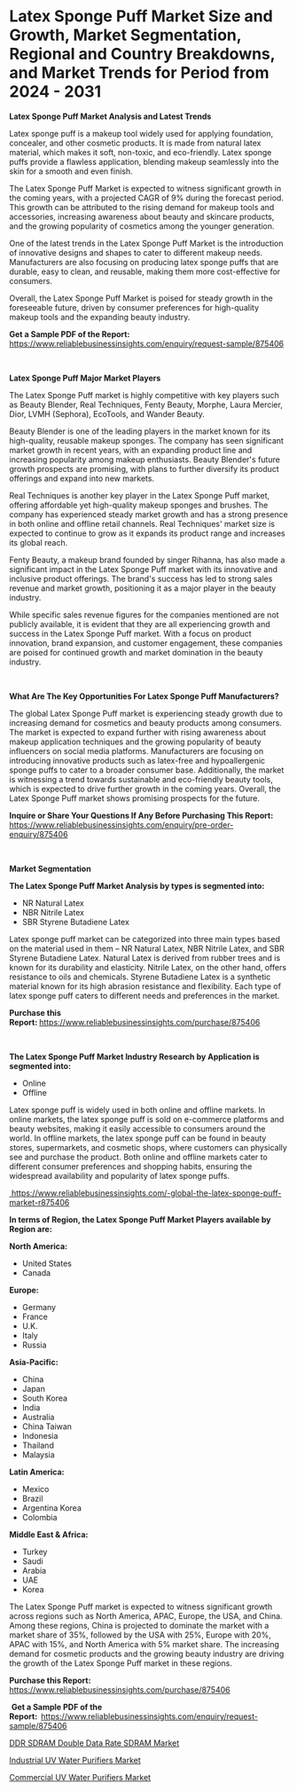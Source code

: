 <p><h1>Latex Sponge Puff Market Size and Growth, Market Segmentation, Regional and Country Breakdowns, and Market Trends for Period from 2024 -  2031</h1></p><p><strong>Latex Sponge Puff Market Analysis and Latest Trends</strong></p>
<p><p>Latex sponge puff is a makeup tool widely used for applying foundation, concealer, and other cosmetic products. It is made from natural latex material, which makes it soft, non-toxic, and eco-friendly. Latex sponge puffs provide a flawless application, blending makeup seamlessly into the skin for a smooth and even finish.</p><p>The Latex Sponge Puff Market is expected to witness significant growth in the coming years, with a projected CAGR of 9% during the forecast period. This growth can be attributed to the rising demand for makeup tools and accessories, increasing awareness about beauty and skincare products, and the growing popularity of cosmetics among the younger generation.</p><p>One of the latest trends in the Latex Sponge Puff Market is the introduction of innovative designs and shapes to cater to different makeup needs. Manufacturers are also focusing on producing latex sponge puffs that are durable, easy to clean, and reusable, making them more cost-effective for consumers.</p><p>Overall, the Latex Sponge Puff Market is poised for steady growth in the foreseeable future, driven by consumer preferences for high-quality makeup tools and the expanding beauty industry.</p></p>
<p><strong>Get a Sample PDF of the Report:&nbsp;</strong> <a href="https://www.reliablebusinessinsights.com/enquiry/request-sample/875406">https://www.reliablebusinessinsights.com/enquiry/request-sample/875406</a></p>
<p>&nbsp;</p>
<p><strong>Latex Sponge Puff Major Market Players</strong></p>
<p><p>The Latex Sponge Puff market is highly competitive with key players such as Beauty Blender, Real Techniques, Fenty Beauty, Morphe, Laura Mercier, Dior, LVMH (Sephora), EcoTools, and Wander Beauty. </p><p>Beauty Blender is one of the leading players in the market known for its high-quality, reusable makeup sponges. The company has seen significant market growth in recent years, with an expanding product line and increasing popularity among makeup enthusiasts. Beauty Blender's future growth prospects are promising, with plans to further diversify its product offerings and expand into new markets.</p><p>Real Techniques is another key player in the Latex Sponge Puff market, offering affordable yet high-quality makeup sponges and brushes. The company has experienced steady market growth and has a strong presence in both online and offline retail channels. Real Techniques' market size is expected to continue to grow as it expands its product range and increases its global reach.</p><p>Fenty Beauty, a makeup brand founded by singer Rihanna, has also made a significant impact in the Latex Sponge Puff market with its innovative and inclusive product offerings. The brand's success has led to strong sales revenue and market growth, positioning it as a major player in the beauty industry.</p><p>While specific sales revenue figures for the companies mentioned are not publicly available, it is evident that they are all experiencing growth and success in the Latex Sponge Puff market. With a focus on product innovation, brand expansion, and customer engagement, these companies are poised for continued growth and market domination in the beauty industry.</p></p>
<p>&nbsp;</p>
<p><strong>What Are The Key Opportunities For Latex Sponge Puff Manufacturers?</strong></p>
<p><p>The global Latex Sponge Puff market is experiencing steady growth due to increasing demand for cosmetics and beauty products among consumers. The market is expected to expand further with rising awareness about makeup application techniques and the growing popularity of beauty influencers on social media platforms. Manufacturers are focusing on introducing innovative products such as latex-free and hypoallergenic sponge puffs to cater to a broader consumer base. Additionally, the market is witnessing a trend towards sustainable and eco-friendly beauty tools, which is expected to drive further growth in the coming years. Overall, the Latex Sponge Puff market shows promising prospects for the future.</p></p>
<p><strong>Inquire or Share Your Questions If Any Before Purchasing This Report:</strong> <a href="https://www.reliablebusinessinsights.com/enquiry/pre-order-enquiry/875406">https://www.reliablebusinessinsights.com/enquiry/pre-order-enquiry/875406</a></p>
<p>&nbsp;</p>
<p><strong>Market Segmentation</strong></p>
<p><strong>The Latex Sponge Puff Market Analysis by types is segmented into:</strong></p>
<p><ul><li>NR Natural Latex</li><li>NBR Nitrile Latex</li><li>SBR Styrene Butadiene Latex</li></ul></p>
<p><p>Latex sponge puff market can be categorized into three main types based on the material used in them – NR Natural Latex, NBR Nitrile Latex, and SBR Styrene Butadiene Latex. Natural Latex is derived from rubber trees and is known for its durability and elasticity. Nitrile Latex, on the other hand, offers resistance to oils and chemicals. Styrene Butadiene Latex is a synthetic material known for its high abrasion resistance and flexibility. Each type of latex sponge puff caters to different needs and preferences in the market.</p></p>
<p><strong>Purchase this Report:&nbsp;</strong><a href="https://www.reliablebusinessinsights.com/purchase/875406">https://www.reliablebusinessinsights.com/purchase/875406</a></p>
<p>&nbsp;</p>
<p><strong>The Latex Sponge Puff Market Industry Research by Application is segmented into:</strong></p>
<p><ul><li>Online</li><li>Offline</li></ul></p>
<p><p>Latex sponge puff is widely used in both online and offline markets. In online markets, the latex sponge puff is sold on e-commerce platforms and beauty websites, making it easily accessible to consumers around the world. In offline markets, the latex sponge puff can be found in beauty stores, supermarkets, and cosmetic shops, where customers can physically see and purchase the product. Both online and offline markets cater to different consumer preferences and shopping habits, ensuring the widespread availability and popularity of latex sponge puffs.</p></p>
<p><a href="https://www.reliablebusinessinsights.com/-global-the-latex-sponge-puff-market-r875406">&nbsp;https://www.reliablebusinessinsights.com/-global-the-latex-sponge-puff-market-r875406</a></p>
<p><strong>In terms of Region, the Latex Sponge Puff Market Players available by Region are:</strong></p>
<p>
    <p> <strong> North America: </strong>
        <ul>
            <li>United States</li>
            <li>Canada</li>
        </ul>
        </p> 
    <p> <strong> Europe: </strong>
        <ul>
            <li>Germany</li>
            <li>France</li>
            <li>U.K.</li>
            <li>Italy</li>
            <li>Russia</li>
        </ul>
        </p> 
    <p> <strong> Asia-Pacific: </strong>
        <ul>
            <li>China</li>
            <li>Japan</li>
            <li>South Korea</li>
            <li>India</li>
            <li>Australia</li>
            <li>China Taiwan</li>
            <li>Indonesia</li>
            <li>Thailand</li>
            <li>Malaysia</li>
        </ul>
        </p> 
    <p> <strong> Latin America: </strong>
        <ul>
            <li>Mexico</li>
            <li>Brazil</li>
            <li>Argentina Korea</li>
            <li>Colombia</li>
        </ul>
        </p> 
    <p> <strong> Middle East & Africa: </strong>
        <ul>
            <li>Turkey</li>
            <li>Saudi</li>
            <li>Arabia</li>
            <li>UAE</li>
            <li>Korea</li>
        </ul>
    </p>
    </p>
<p><p>The Latex Sponge Puff market is expected to witness significant growth across regions such as North America, APAC, Europe, the USA, and China. Among these regions, China is projected to dominate the market with a market share of 35%, followed by the USA with 25%, Europe with 20%, APAC with 15%, and North America with 5% market share. The increasing demand for cosmetic products and the growing beauty industry are driving the growth of the Latex Sponge Puff market in these regions.</p></p>
<p><strong>Purchase this Report: </strong><a href="https://www.reliablebusinessinsights.com/purchase/875406">https://www.reliablebusinessinsights.com/purchase/875406</a></p>
<p>&nbsp;<strong>Get a Sample PDF of the Report:&nbsp;&nbsp;</strong><a href="https://www.reliablebusinessinsights.com/enquiry/request-sample/875406">https://www.reliablebusinessinsights.com/enquiry/request-sample/875406</a></p>
<p><strong></strong></p>
<p><p><a href="https://issuu.com/reportprime-2/docs/ddr-sdram-double-data-rate-sdram-market-size-2030.">DDR SDRAM Double Data Rate SDRAM Market</a></p><p><a href="https://github.com/nusratjahan12006/Market-Research-Report-List-1/blob/main/industrial-uv-water-purifiers-market.md">Industrial UV Water Purifiers Market</a></p><p><a href="https://github.com/VincentButlerjXXf/Market-Research-Report-List-1/blob/main/commercial-uv-water-purifiers-market.md">Commercial UV Water Purifiers Market</a></p></p>